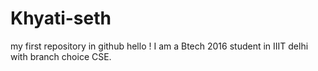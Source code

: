 # Khyati-seth
my first repository in github
hello ! I am a Btech 2016 student in IIIT delhi with branch choice CSE.
